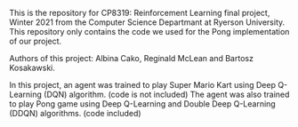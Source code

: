 This is the repository for CP8319: Reinforcement Learning final project, Winter 2021 from the Computer Science Departmant at Ryerson University. This repository only contains the code we used for the Pong implementation of our project.

Authors of this project: Albina Cako, Reginald McLean and Bartosz Kosakawski.

In this project, an agent was trained to play Super Mario Kart using Deep Q-Learning (DQN) algorithm. (code is not included)
The agent was also trained to play Pong game using Deep Q-Learning and Double Deep Q-Learning (DDQN) algorithms. (code included)
